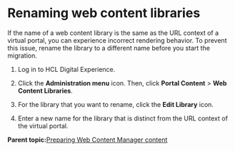 # Renaming web content libraries 

If the name of a web content library is the same as the URL context of a virtual portal, you can experience incorrect rendering behavior. To prevent this issue, rename the library to a different name before you start the migration.

1.  Log in to HCL Digital Experience.

2.  Click the **Administration menu** icon. Then, click **Portal Content** \> **Web Content Libraries**.

3.  For the library that you want to rename, click the **Edit Library** icon.

4.  Enter a new name for the library that is distinct from the URL context of the virtual portal.


**Parent topic:**[Preparing Web Content Manager content ](../migrate/wcm_specific_steps.md)

